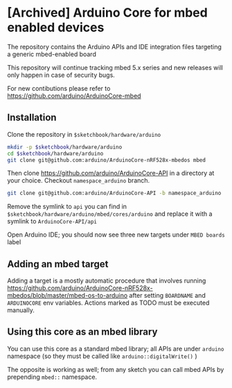 # [Archived] Arduino Core for mbed enabled devices

The repository contains the Arduino APIs and IDE integration files targeting a generic mbed-enabled board

This repository will continue tracking mbed 5.x series and new releases will only happen in case of security bugs.

For new contibutions please refer to https://github.com/arduino/ArduinoCore-mbed 

## Installation

Clone the repository in `$sketchbook/hardware/arduino`

```bash
mkdir -p $sketchbook/hardware/arduino
cd $sketchbook/hardware/arduino
git clone git@github.com:arduino/ArduinoCore-nRF528x-mbedos mbed
```

Then clone https://github.com/arduino/ArduinoCore-API in a directory at your choice. Checkout `namespace_arduino` branch.

```bash
git clone git@github.com:arduino/ArduinoCore-API -b namespace_arduino
```

Remove the symlink to `api` you can find in  `$sketchbook/hardware/arduino/mbed/cores/arduino` and replace it with a symlink to `ArduinoCore-API/api`

Open Arduino IDE; you should now see three new targets under `MBED boards` label

## Adding an mbed target

Adding a target is a mostly automatic procedure that involves running https://github.com/arduino/ArduinoCore-nRF528x-mbedos/blob/master/mbed-os-to-arduino after setting `BOARDNAME` and `ARDUINOCORE` env variables.
Actions marked as TODO must be executed manually.

## Using this core as an mbed library

You can use this core as a standard mbed library; all APIs are under `arduino` namespace (so they must be called like `arduino::digitalWrite()` )

The opposite is working as well; from any sketch you can call mbed APIs by prepending `mbed::` namespace.


